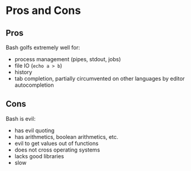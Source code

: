 # Pros and Cons

## Pros

Bash golfs extremely well for:

- process management (pipes, stdout, jobs)
- file IO (`echo a > b`)
- history
- tab completion, partially circumvented on other languages by editor autocompletion

## Cons

Bash is evil:

- has evil quoting
- has arithmetics, boolean arithmetics, etc.
- evil to get values out of functions
- does not cross operating systems
- lacks good libraries
- slow
